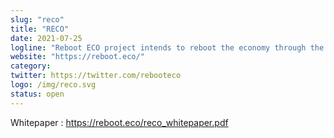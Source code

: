 ```yaml
---
slug: "reco"
title: "RECO"
date: 2021-07-25
logline: "Reboot ECO project intends to reboot the economy through the distribution of RECO Tokens via B2B & B2C invoices. Solana blockchain has been chosen as it's solving the scalability trilemma."
website: "https://reboot.eco/"
category: 
twitter: https://twitter.com/rebooteco
logo: /img/reco.svg
status: open
---
```


Whitepaper : https://reboot.eco/reco_whitepaper.pdf